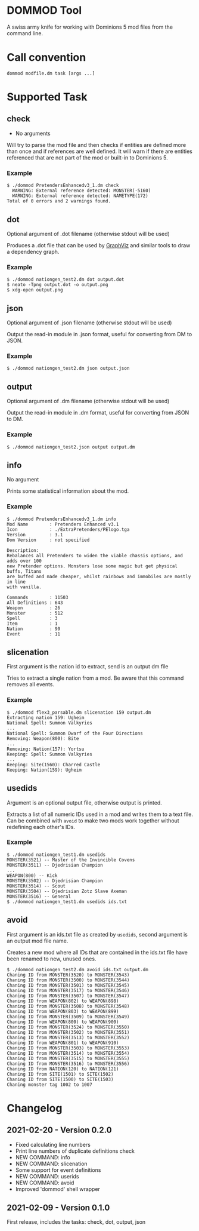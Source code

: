 # DOMMOD Tool

A swiss army knife for working with Dominions 5 mod files from the command line.

# Call convention

```
dommod modfile.dm task [args ...]
```

# Supported Task

## check

* No arguments

Will try to parse the mod file and then checks if entities are defined more than once and if references are well defined. It will warn if there are entities
referenced that are not part of the mod or built-in to Dominions 5.

### Example

```
$ ./dommod PretendersEnhancedv3_1.dm check
  WARNING: External reference detected: MONSTER(-5160)
  WARNING: External reference detected: NAMETYPE(172)
Total of 0 errors and 2 warnings found.
```

## dot

Optional argument of .dot filename (otherwise stdout will be used)

Produces a .dot file that can be used by [GraphViz](https://graphviz.org/) and similar tools to draw a dependency graph.

### Example

```
$ ./dommod nationgen_test2.dm dot output.dot
$ neato -Tpng output.dot -o output.png
$ xdg-open output.png 
```

## json

Optional argument of .json filename (otherwise stdout will be used)

Output the read-in module in .json format, useful for converting from DM to JSON.

### Example

```
$ ./dommod nationgen_test2.dm json output.json
```

## output

Optional argument of .dm filename (otherwise stdout will be used)

Output the read-in module in .dm format, useful for converting from JSON to DM.

### Example

```
$ ./dommod nationgen_test2.json output output.dm
```

## info

No argument

Prints some statistical information about the mod.

### Example

```
$ ./dommod PretendersEnhancedv3_1.dm info
Mod Name        : Pretenders Enhanced v3.1
Icon            : ./ExtraPretenders/PElogo.tga
Version         : 3.1
Dom Version     : not specified

Description:
Rebalances all Pretenders to widen the viable chassis options, and adds over 100
new Pretender options. Monsters lose some magic but get physical buffs, Titans
are buffed and made cheaper, whilst rainbows and immobiles are mostly in line
with vanilla.

Commands        : 11503
All Definitions : 643
Weapon          : 26
Monster         : 512
Spell           : 3
Item            : 1
Nation          : 90
Event           : 11
```

## slicenation

First argument is the nation id to extract, send is an output dm file

Tries to extract a single nation from a mod. Be aware that this command removes all events.

### Example

```
$ ./dommod flex3_parsable.dm slicenation 159 output.dm
Extracting nation 159: Ugheim
National Spell: Summon Valkyries
...
National Spell: Summon Dwarf of the Four Directions
Removing: Weapon(800): Bite
...
Removing: Nation(157): Yortsu
Keeping: Spell: Summon Valkyries
...
Keeping: Site(1560): Charred Castle
Keeping: Nation(159): Ugheim
```

## usedids

Argument is an optional output file, otherwise output is printed.

Extracts a list of all numeric IDs used in a mod and writes them to a text file. Can be combined with `avoid` to make
two mods work together without redefining each other's IDs.

### Example

```
$ ./dommod nationgen_test1.dm usedids
MONSTER(3521) -- Master of the Invincible Covens
MONSTER(3511) -- Djedrisian Champion
...
WEAPON(800) -- Kick
MONSTER(3502) -- Djedrisian Champion
MONSTER(3514) -- Scout
MONSTER(3504) -- Djedrisian Zotz Slave Axeman
MONSTER(3516) -- General
$ ./dommod nationgen_test1.dm usedids ids.txt
```

## avoid

First argument is an ids.txt file as created by `usedids`, second argument is an output mod file name.

Creates a new mod where all IDs that are contained in the ids.txt file have been renamed to new, unused ones.

```
$ ./dommod nationgen_test2.dm avoid ids.txt output.dm
Chaning ID from MONSTER(3520) to MONSTER(3543)
Chaning ID from MONSTER(3500) to MONSTER(3544)
Chaning ID from MONSTER(3501) to MONSTER(3545)
Chaning ID from MONSTER(3517) to MONSTER(3546)
Chaning ID from MONSTER(3507) to MONSTER(3547)
Chaning ID from WEAPON(802) to WEAPON(898)
Chaning ID from MONSTER(3508) to MONSTER(3548)
Chaning ID from WEAPON(803) to WEAPON(899)
Chaning ID from MONSTER(3509) to MONSTER(3549)
Chaning ID from WEAPON(800) to WEAPON(900)
Chaning ID from MONSTER(3524) to MONSTER(3550)
Chaning ID from MONSTER(3502) to MONSTER(3551)
Chaning ID from MONSTER(3513) to MONSTER(3552)
Chaning ID from WEAPON(801) to WEAPON(910)
Chaning ID from MONSTER(3503) to MONSTER(3553)
Chaning ID from MONSTER(3514) to MONSTER(3554)
Chaning ID from MONSTER(3515) to MONSTER(3555)
Chaning ID from MONSTER(3516) to MONSTER(3556)
Chaning ID from NATION(120) to NATION(121)
Chaning ID from SITE(1501) to SITE(1502)
Chaning ID from SITE(1500) to SITE(1503)
Chaning monster tag 1002 to 1007
```

# Changelog

## 2021-02-20 - Version 0.2.0

* Fixed calculating line numbers
* Print line numbers of duplicate definitions check
* NEW COMMAND: info
* NEW COMMAND: slicenation
* Some support for event definitions
* NEW COMMAND: userids
* NEW COMMAND: avoid
* Improved 'dommod' shell wrapper

## 2021-02-09 - Version 0.1.0 

First release, includes the tasks: check, dot, output, json
